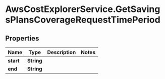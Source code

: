 # AwsCostExplorerService.GetSavingsPlansCoverageRequestTimePeriod

## Properties

Name | Type | Description | Notes
------------ | ------------- | ------------- | -------------
**start** | **String** |  | 
**end** | **String** |  | 


